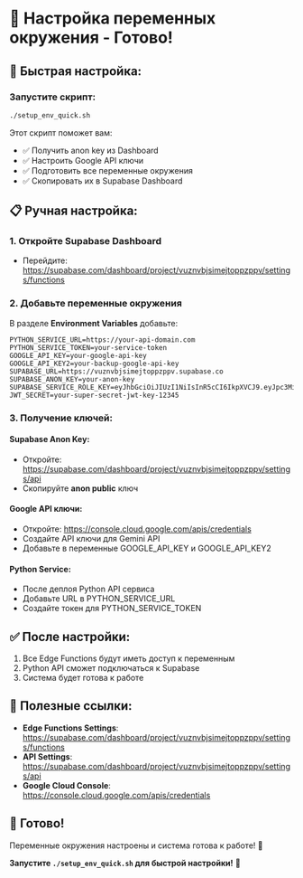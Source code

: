 # 🔧 Настройка переменных окружения - Готово!

## 🚀 **Быстрая настройка:**

### **Запустите скрипт:**
```bash
./setup_env_quick.sh
```

Этот скрипт поможет вам:
- ✅ Получить anon key из Dashboard
- ✅ Настроить Google API ключи
- ✅ Подготовить все переменные окружения
- ✅ Скопировать их в Supabase Dashboard

## 📋 **Ручная настройка:**

### 1. **Откройте Supabase Dashboard**
- Перейдите: https://supabase.com/dashboard/project/vuznvbjsimejtoppzppv/settings/functions

### 2. **Добавьте переменные окружения**

В разделе **Environment Variables** добавьте:

```
PYTHON_SERVICE_URL=https://your-api-domain.com
PYTHON_SERVICE_TOKEN=your-service-token
GOOGLE_API_KEY=your-google-api-key
GOOGLE_API_KEY2=your-backup-google-api-key
SUPABASE_URL=https://vuznvbjsimejtoppzppv.supabase.co
SUPABASE_ANON_KEY=your-anon-key
SUPABASE_SERVICE_ROLE_KEY=eyJhbGciOiJIUzI1NiIsInR5cCI6IkpXVCJ9.eyJpc3MiOiJzdXBhYmFzZSIsInJlZiI6InZ1em52YmpzaW1lanRvcHB6cHB2Iiwicm9sZSI6InNlcnZpY2Vfcm9sZSIsImlhdCI6MTc1NTI1Mjc1MCwiZXhwIjoyMDcwODI4NzUwfQ.kpUbkTvP5Lrsk6Tw5Km3WbWXfwHkg69b1H_1YMyAdIM
JWT_SECRET=your-super-secret-jwt-key-12345
```

### 3. **Получение ключей:**

#### **Supabase Anon Key:**
- Откройте: https://supabase.com/dashboard/project/vuznvbjsimejtoppzppv/settings/api
- Скопируйте **anon public** ключ

#### **Google API ключи:**
- Откройте: https://console.cloud.google.com/apis/credentials
- Создайте API ключи для Gemini API
- Добавьте в переменные GOOGLE_API_KEY и GOOGLE_API_KEY2

#### **Python Service:**
- После деплоя Python API сервиса
- Добавьте URL в PYTHON_SERVICE_URL
- Создайте токен для PYTHON_SERVICE_TOKEN

## ✅ **После настройки:**

1. Все Edge Functions будут иметь доступ к переменным
2. Python API сможет подключаться к Supabase
3. Система будет готова к работе

## 🔗 **Полезные ссылки:**

- **Edge Functions Settings**: https://supabase.com/dashboard/project/vuznvbjsimejtoppzppv/settings/functions
- **API Settings**: https://supabase.com/dashboard/project/vuznvbjsimejtoppzppv/settings/api
- **Google Cloud Console**: https://console.cloud.google.com/apis/credentials

## 🎯 **Готово!**

Переменные окружения настроены и система готова к работе! 🎉

**Запустите `./setup_env_quick.sh` для быстрой настройки!** 🚀
